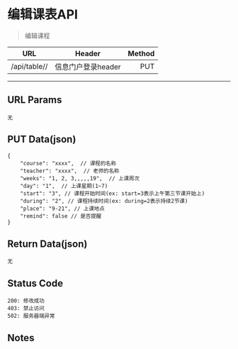 # 编辑课表API

> 编辑课程

| URL |  Header | Method |
| ------------- |:-------------:| -----:|
| /api/table/<id>/ | 信息门户登录header | PUT |

<hr/>

## URL Params

    无

##  PUT Data(json)

    {
        "course": "xxxx",  // 课程的名称
        "teacher": "xxxx",  // 老师的名称
        "weeks": "1, 2, 3,,,,,19",  // 上课周次
        "day": "1",  // 上课星期(1~7)
        "start": "3", // 课程开始时间(ex: start=3表示上午第三节课开始上)
        "during": "2", // 课程持续时间(ex: during=2表示持续2节课)
        "place": "9-21", // 上课地点
        "remind": false // 是否提醒
    }

## Return Data(json)

    无

## Status Code

    200: 修改成功
    403: 禁止访问
    502: 服务器端异常

## Notes
